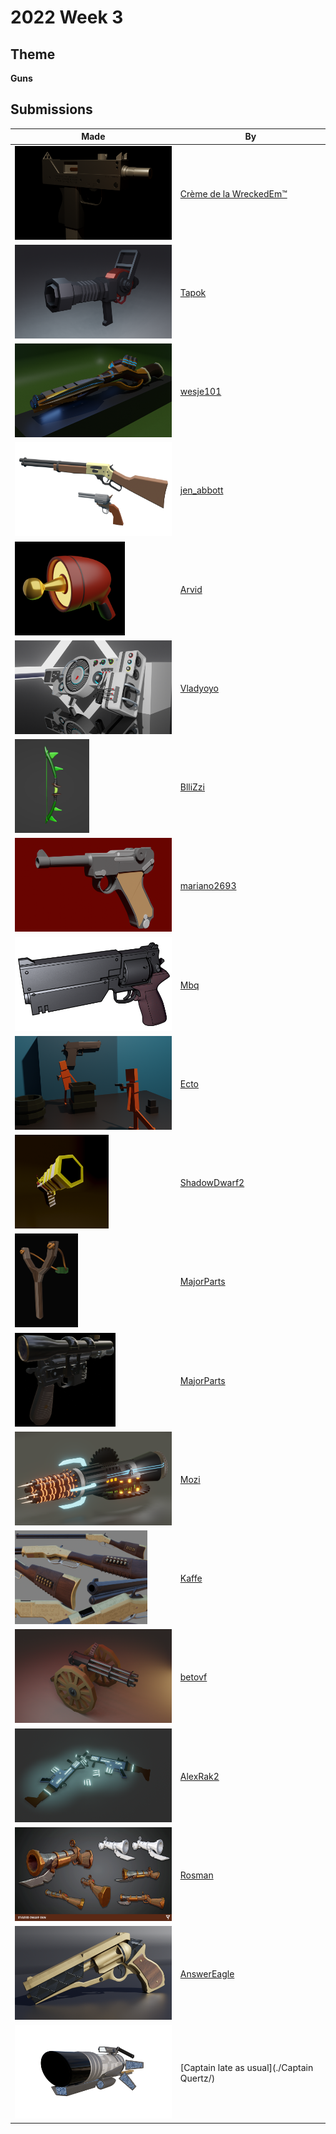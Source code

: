 # 2022 Week 3


## Theme

**Guns**


## Submissions

| Made | By |
|------|----|
| <img src="./WreckedEm/m11.png" height="150" /> | [Crème de la WreckedEm™](./WreckedEm/) |
| <img src="././Tapok/37b7704270745877.png" height="150" /> | [Tapok](./Tapok/) |
| <img src="././wesje101/SteampunkGun.png" height="150" /> | [wesje101](./wesje101/) |
| <img src="././jen_abbott/jen-abbott-rifle-revolver.png" height="150" /> | [jen_abbott](./jen_abbott/) |
| <img src="././Arvid/ewj-gun.png" height="150" /> | [Arvid](./Arvid/) |
| <img src="././Vladyoyo/dubstep_gun.png" height="150" /> | [Vladyoyo](./Vladyoyo/) |
| <img src="././BlliZzi/Guns_Bow.png" height="150" /> | [BlliZzi](./BlliZzi/) |
| <img src="././mariano2693/luger.png" height="150" /> | [mariano2693](./mariano2693/) |
| <img src="././Mbq/mbq_gun_35.png" height="150" /> | [Mbq](./Mbq/) |
| <img src="././Ecto/unknown.png" height="150" /> | [Ecto](./Ecto/) |
| <img src="././ShadowDwarf2/Pistool.png" height="150" /> | [ShadowDwarf2](./ShadowDwarf2/) |
| <img src="././MajorParts/unknown.png" height="150" /> | [MajorParts](./MajorParts/) |
| <img src="././MajorParts/hanblaster.png" height="150" /> | [MajorParts](./MajorParts/) |
| <img src="././Mozi/Gun.png" height="150" /> | [Mozi](./Mozi/) |
| <img src="././Kaffe/henry_rifle_compiled.png" height="150" /> | [Kaffe](./Kaffe/) |
| <img src="././betovf/gatling-gun.png" height="150" /> | [betovf](./betovf/) |
| <img src="././AlexRak2/untitled.png" height="150" /> | [AlexRak2](./AlexRak2/) |
| <img src="././Rosman/gun.png" height="150" /> | [Rosman](./Rosman/) |
| <img src="././AnswerEagle/Revolver.png" height="150" /> | [AnswerEagle](./AnswerEagle/) |
| <img src="././Captain Quertz/untitled.png" height="150" /> | [Captain late as usual](./Captain Quertz/) |
